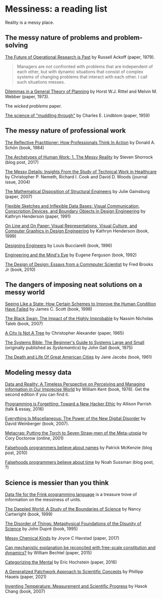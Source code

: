 # Messiness: a reading list

Reality is a messy place.


## The messy nature of problems and problem-solving

[The Future of Operational Research is Past](https://ackoffcenter.blogs.com/files/the-future-of-operational-research-is-past.pdf) by Russell Ackoff (paper, 1979). 

> Managers are not confronted with problems that are independent of each other, but with dynamic situations that consist of complex systems of changing problems that interact with each other. I call such situations messes.

[Dilemmas in a General Theory of Planning](https://link.springer.com/article/10.1007/BF01405730) by Horst W.J. Rittel and Melvin M. Webber (paper, 1973).

The *wicked problems* paper.

[The science of "muddling through"](https://faculty.washington.edu/mccurdy/SciencePolicy/Lindblom%20Muddling%20Through.pdf) by Charles E. Lindblom (paper, 1959)


## The messy nature of professional work

[The Reflective Practitioner: How Professionals Think In Action](https://www.amazon.com/Reflective-Practitioner-Professionals-Think-Action/dp/0465068782) by Donald A. Schön (book, 1984)

[The Archetypes of Human Work: 1. The Messy Reality](https://humanisticsystems.com/2017/01/13/the-archetypes-of-human-work/) by Steven Shorrock (blog post, 2017)

[The Messy Details: Insights From the Study of Technical Work in
Healthcare](https://ieeexplore.ieee.org/document/1344116) by Christopher P.
Nemeth, Richard I. Cook and David D. Woods (journal issue, 2004)

[The Mathematical Disposition of Structural Engineers](https://www.jstor.org/stable/30034962) by Julie Gainsburg (paper, 2007)

[Flexible Sketches and Inflexible Data Bases: Visual Communication, Conscription Devices, and Boundary Objects in Design Engineering](https://doi.org/10.1177/016224399101600402) by Kathryn Henderson (paper, 1991)

[On Line and On Paper: Visual Representations, Visual Culture, and Computer Graphics in Design Engineering](https://mitpress.mit.edu/books/line-and-paper) by Kathryn Henderson (book, 1999)

[Designing Engineers](https://mitpress.mit.edu/books/designing-engineers) by Louis Bucciarelli (book, 1996)

[Engineering and the Mind's Eye](https://mitpress.mit.edu/books/engineering-and-minds-eye) by Eugene Ferguson (book, 1992)

[The Design of Design: Essays from a Commputer Scientist](https://bookshop.org/books/the-design-of-design-essays-from-a-computer-scientist/9780201362985) by Fred Brooks Jr (book, 2010)

## The dangers of imposing neat solutions on a messy world

[Seeing Like a State: How Certain Schemes to Improve the Human Condition Have Failed](https://www.amazon.com/dp/B00D8JJYWA/) by James C. Scott (book, 1998)

[The Black Swan: The Impact of the Highly Improbable](https://www.amazon.com/dp/B00139XTG4) by Nassim Nicholas Taleb (book, 2007)

[A City Is Not A Tree](https://www.patternlanguage.com/archive/cityisnotatree.html) by Christopher Alexander (paper, 1965)

[The Systems Bible: The Beginner's Guide to Systems Large and Small](https://www.amazon.com/Systems-Bible-Beginners-Guide-Large/dp/0961825170/) (originally published as *Systemantics*) by John Gall (book, 1975)

[The Death and Life Of Great American Cities](https://www.amazon.com/Death-Life-Great-American-Cities/dp/067974195X) by Jane Jacobs (book, 1961)

## Modeling messy data

[Data and Reality: A Timeless Perspective on Perceiving and Managing information in Our Imprecise World](https://www.amazon.com/Data-Reality-Perspective-Perceiving-Information-ebook/dp/B0086WGJ7W) by William Kent (book, 1978). Get the second edition if you can find it.

[Programming is Forgetting: Toward a New Hacker Ethic](http://opentranscripts.org/transcript/programming-forgetting-new-hacker-ethic/)
by Allison Parrish (talk & essay, 2016)

[Everything Is Miscellaneous: The Power of the New Digital Disorder](https://www.amazon.com/dp/B000R7PUW4) by David Weinberger (book, 2007).

[Metacrap: Putting the Torch to Seven Straw-men of the Meta-utopia](https://people.well.com/user/doctorow/metacrap.htm) by Cory Doctorow (online, 2001)

[Falsehoods programmers believe about names](https://www.kalzumeus.com/2010/06/17/falsehoods-programmers-believe-about-names/) by Patrick McKenzie (blog post, 2010)

[Falsehoods programmers believe about time](https://infiniteundo.com/post/25326999628/falsehoods-programmers-believe-about-time)
by Noah Sussman (blog post, ?)


## Science is messier than you think

[Data file for the Frink programming language](https://frinklang.org/frinkdata/units.txt) is a treasure trove of information on the messiness of units.

[The Dappled World: A Study of the Boundaries of Science](https://www.amazon.com/Dappled-World-Study-Boundaries-Science/dp/0521644119) by Nancy Cartwright (book, 1999)

[The Disorder of Things: Metaphysical Foundations of the Disunity of Science](https://www.amazon.com/Disorder-Things-Metaphysical-Foundations-Disunity/dp/0674212614) by John Dupré (book, 1995)

[Messy Chemical Kinds](https://academic.oup.com/bjps/article/69/3/719/3603393) by Joyce C Havstad (paper, 2017)

[Can mechanistic explanation be reconciled with free-scale constitution and dynamics?](https://www.sciencedirect.com/science/article/pii/S136984861500059X) by William Bechtel (paper, 2015)

[Categorizing the Mental](https://academic.oup.com/pq/article-abstract/66/265/745/2223237) by Eric Hochstein (paper, 2016)

[A Generalized Patchwork Approach to Scientific Concepts](https://doi.org/10.1086/716179) by Phillipp Haueis (paper, 2021)

[Inventing Temperature: Measurement and Scientific Progress](https://bookshop.org/books/inventing-temperature-measurement-and-scientific-progress-9780195337389/9780195337389) by Hasok Chang (book, 2007)